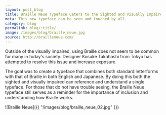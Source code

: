 ```yaml
---
layout: post_blog
title: Braille Neue Typeface Caters to the Sighted and Visually Impaired
meta: This new typeface can be seen and touched by all.
category: blog
permalink: blog/:title/
image: /images/blog/braille_neue.jpg
source: http://brailleneue.com/
---
```


Outside of the visually impaired, using Braille does not seem to be common for many in today's society. Designer Kosuke Takahashi from Tokyo has attempted to resolve this issue and increase exposure.

The goal was to create a typeface that combines both standard letterforms with that of Braille in both English and Japanese. By doing this both the sighted and visually impaired can reference and understand a single typeface. For those that do not have trouble seeing, the Braille Neue typeface still serves as a reminder for the importance of inclusion and understanding how Braille works.

![Braille Neue]({{ "/images/blog/braille_neue_02.jpg" }})